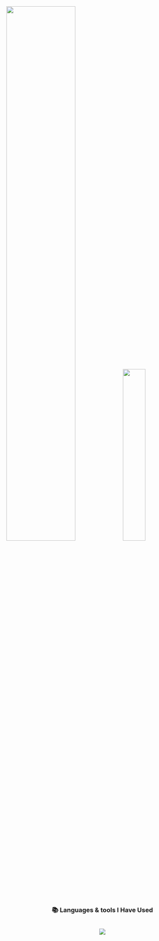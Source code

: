 
<div >
  <img src="https://github.com/user-attachments/assets/95781b7b-105c-44c6-8e49-291f0cd7b9c0" width="60%" ">
  <img src="https://github.com/user-attachments/assets/ffa0bfc7-02d2-430f-b90e-3a95280147d6" width="34%" ">
</div>

<div align="center">
  
  <h3>📚 Languages & tools I Have Used</h3>

  <br>
    <img src="https://skillicons.dev/icons?i=java,kotlin,swift,idea,androidstudio,gradle,firebase,mysql,sqlite,php,html,css,bootstrap,blender,unity,figma,&perline=8"           align="center"/>
  <br>


</div>

